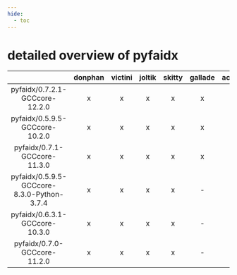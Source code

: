 ```yaml
---
hide:
  - toc
---
```


detailed overview of pyfaidx
============================

| |donphan|victini|joltik|skitty|gallade|accelgor|swalot|doduo|
| :---: | :---: | :---: | :---: | :---: | :---: | :---: | :---: | :---: |
|pyfaidx/0.7.2.1-GCCcore-12.2.0|x|x|x|x|x|x|x|x|
|pyfaidx/0.5.9.5-GCCcore-10.2.0|x|x|x|x|x|-|x|x|
|pyfaidx/0.7.1-GCCcore-11.3.0|x|x|x|x|x|x|x|x|
|pyfaidx/0.5.9.5-GCCcore-8.3.0-Python-3.7.4|x|x|x|x|-|-|x|x|
|pyfaidx/0.6.3.1-GCCcore-10.3.0|x|x|x|x|-|x|x|x|
|pyfaidx/0.7.0-GCCcore-11.2.0|x|x|x|x|-|x|x|x|
